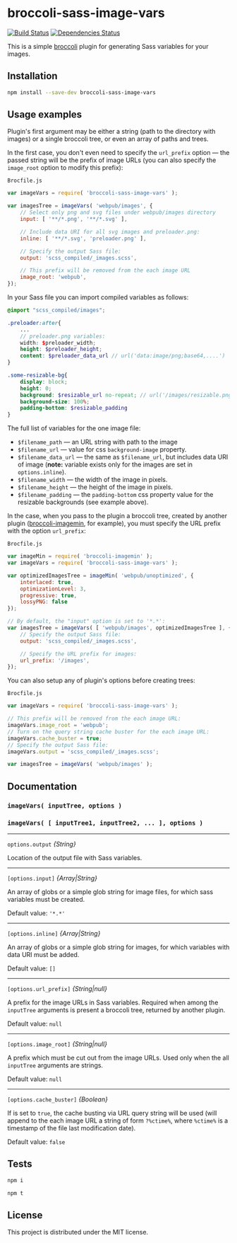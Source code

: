 # broccoli-sass-image-vars

[![Build Status](https://travis-ci.org/filippovdaniil/broccoli-sass-image-vars.svg?branch=master)](https://travis-ci.org/filippovdaniil/broccoli-sass-image-vars)
[![Dependencies Status](https://david-dm.org/filippovdaniil/broccoli-sass-image-vars.svg)](https://david-dm.org/filippovdaniil/broccoli-sass-image-vars)

This is a simple [broccoli](https://github.com/broccolijs/broccoli) plugin for generating Sass variables for your images.

## Installation

```bash
npm install --save-dev broccoli-sass-image-vars
```

## Usage examples

Plugin's first argument may be either a string (path to the directory with images) or a single broccoli tree, or even an array of paths and trees.

In the first case, you don't even need to specify the `url_prefix` option — the passed string will be the prefix of image URLs (you can also specify the `image_root` option to modify this prefix):

`Brocfile.js`
```js
var imageVars = require( 'broccoli-sass-image-vars' );

var imagesTree = imageVars( 'webpub/images', {
    // Select only png and svg files under webpub/images directory
    input: [ '**/*.png', '**/*.svg' ],

    // Include data URI for all svg images and preloader.png:
    inline: [ '**/*.svg', 'preloader.png' ],

    // Specify the output Sass file:
    output: 'scss_compiled/_images.scss',

    // This prefix will be removed from the each image URL
    image_root: 'webpub',
});
```

In your Sass file you can import compiled variables as follows:

```scss
@import "scss_compiled/images";

.preloader:after{
    ...
    // preloader.png variables:
    width: $preloader_width;
    height: $preloader_height;
    content: $preloader_data_url // url('data:image/png;base64,....')
}

.some-resizable-bg{
    display: block;
    height: 0;
    background: $resizable_url no-repeat; // url('/images/resizable.png')
    background-size: 100%;
    padding-bottom: $resizable_padding
}
```

The full list of variables for the one image file:

- `$filename_path` — an URL string with path to the image
- `$filename_url` — value for css `background-image` property.
- `$filename_data_url` — the same as `$filename_url`, but includes data URI of image (**note:** variable exists only for the images are set in `options.inline`).
- `$filename_width` — the width of the image in pixels.
- `$filename_height` — the height of the image in pixels.
- `$filename_padding` — the `padding-bottom` css property value for the resizable backgrounds (see example above).

In the case, when you pass to the plugin a broccoli tree, created by another plugin ([broccoli-imagemin](https://github.com/xulai/broccoli-imagemin), for example), you must specify the URL prefix with
the option `url_prefix`:

`Brocfile.js`
```js
var imageMin = require( 'broccoli-imagemin' );
var imageVars = require( 'broccoli-sass-image-vars' );

var optimizedImagesTree = imageMin( 'webpub/unoptimized', {
    interlaced: true,
    optimizationLevel: 3,
    progressive: true,
    lossyPNG: false
});

// By default, the "input" option is set to '*.*':
var imagesTree = imageVars( [ 'webpub/images', optimizedImagesTree ], {
    // Specify the output Sass file:
    output: 'scss_compiled/_images.scss',

    // Specify the URL prefix for images:
    url_prefix: '/images',
});
```

You can also setup any of plugin's options before creating trees:

`Brocfile.js`
```js
var imageVars = require( 'broccoli-sass-image-vars' );

// This prefix will be removed from the each image URL:
imageVars.image_root = 'webpub';
// Turn on the query string cache buster for the each image URL:
imageVars.cache_buster = true;
// Specify the output Sass file:
imageVars.output = 'scss_compiled/_images.scss';

var imagesTree = imageVars( 'webpub/images' );
```

## Documentation

### `imageVars( inputTree, options )`
### `imageVars( [ inputTree1, inputTree2, ... ], options )`

---

`options.output` *{String}*

Location of the output file with Sass variables.

---

`[options.input]` *{Array|String}*

An array of globs or a simple glob string for image files, for which sass variables must be created.

Default value: `'*.*'`

---

`[options.inline]` *{Array|String}*

An array of globs or a simple glob string for images, for which variables with data URI must be added.

Default value: `[]`

---

`[options.url_prefix]` *{String|null}*

A prefix for the image URLs in Sass variables. Required when among the `inputTree` arguments is present a broccoli tree, returned by another plugin.


Default value: `null`

---

`[options.image_root]` *{String|null}*

A prefix which must be cut out from the image URLs. Used only when the all `inputTree` arguments are strings.

Default value: `null`

---

`[options.cache_buster]` *{Boolean}*

If is set to `true`, the cache busting via URL query string will be used (will append to the each image URL a string of form `?%ctime%`, where `%ctime%` is a timestamp of the file last modification date).

Default value: `false`

## Tests

```bash
npm i
```
```bash
npm t
```

## License

This project is distributed under the MIT license.
